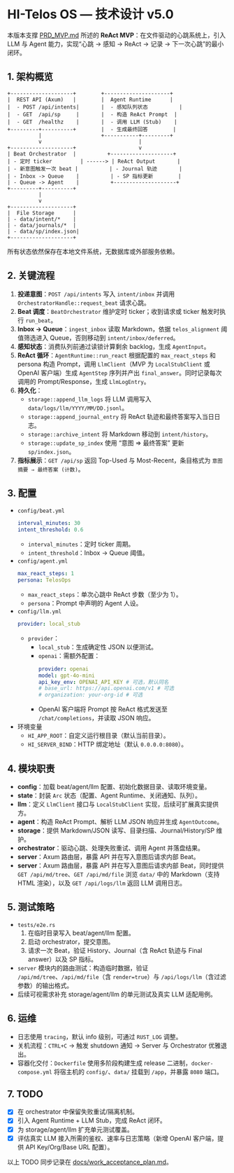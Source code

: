 # HI-Telos OS — 技术设计 v5.0

本版本支撑 [PRD_MVP.md](PRD_MVP.md) 所述的 **ReAct MVP**：在文件驱动的心跳系统上，引入 LLM 与 Agent 能力，实现“心跳 → 感知 → ReAct → 记录 → 下一次心跳”的最小闭环。

## 1. 架构概览
```
+--------------------+        +---------------------+
|  REST API (Axum)   |        |  Agent Runtime      |
|  - POST /api/intents|       |  - 感知队列状态          |
|  - GET  /api/sp     |       |  - 构造 ReAct Prompt  |
|  - GET  /healthz    |       |  - 调用 LLM (Stub)    |
+---------+----------+        |  - 生成最终回答        |
          |                   +-----------+---------+
          v                               |
+--------------------+                    v
| Beat Orchestrator  |          +--------------------+
| - 定时 ticker         | ------> | ReAct Output       |
| - 新意图触发一次 beat |          | - Journal 轨迹       |
| - Inbox -> Queue    |          | - SP 指标更新        |
| - Queue -> Agent    |          +--------------------+
+---------+----------+
          |
          v
+--------------------+
|  File Storage      |
| - data/intent/*    |
| - data/journals/*  |
| - data/sp/index.json|
+--------------------+
```

所有状态依然保存在本地文件系统，无数据库或外部服务依赖。

## 2. 关键流程
1. **投递意图**：`POST /api/intents` 写入 `intent/inbox` 并调用 `OrchestratorHandle::request_beat` 请求心跳。
2. **Beat 调度**：`BeatOrchestrator` 维护定时 ticker；收到请求或 ticker 触发时执行 `run_beat`。
3. **Inbox → Queue**：`ingest_inbox` 读取 Markdown，依据 `telos_alignment` 阈值筛选进入 Queue，否则移动到 `intent/inbox/deferred`。
4. **感知状态**：消费队列前通过读锁计算剩余 backlog，生成 `AgentInput`。
5. **ReAct 循环**：`AgentRuntime::run_react` 根据配置的 `max_react_steps` 和 persona 构造 Prompt，调用 `LlmClient`（MVP 为 `LocalStubClient` 或 OpenAI 客户端）生成 `AgentStep` 序列并产出 `final_answer`。同时记录每次调用的 Prompt/Response，生成 `LlmLogEntry`。
6. **持久化**：
   - `storage::append_llm_logs` 将 LLM 调用写入 `data/logs/llm/YYYY/MM/DD.jsonl`。
   - `storage::append_journal_entry` 将 ReAct 轨迹和最终答案写入当日日志。
   - `storage::archive_intent` 将 Markdown 移动到 `intent/history`。
   - `storage::update_sp_index` 使用 “意图 ⇒ 最终答案” 更新 `sp/index.json`。
7. **指标展示**：`GET /api/sp` 返回 Top-Used 与 Most-Recent，条目格式为 `意图摘要 ⇒ 最终答案 (计数)`。

## 3. 配置
- `config/beat.yml`
  ```yaml
  interval_minutes: 30
  intent_threshold: 0.6
  ```
  - `interval_minutes`：定时 ticker 周期。
  - `intent_threshold`：Inbox → Queue 阈值。
- `config/agent.yml`
  ```yaml
  max_react_steps: 1
  persona: TelosOps
  ```
  - `max_react_steps`：单次心跳中 ReAct 步数（至少为 1）。
  - `persona`：Prompt 中声明的 Agent 人设。
- `config/llm.yml`
  ```yaml
  provider: local_stub
  ```
  - `provider`：
    - `local_stub`：生成确定性 JSON 以便测试。
    - `openai`：需额外配置：
      ```yaml
      provider: openai
      model: gpt-4o-mini
      api_key_env: OPENAI_API_KEY # 可选，默认同名
      # base_url: https://api.openai.com/v1 # 可选
      # organization: your-org-id # 可选
      ```
    - OpenAI 客户端将 Prompt 按 ReAct 格式发送至 `/chat/completions`，并读取 JSON 响应。
- 环境变量
  - `HI_APP_ROOT`：自定义运行根目录（默认当前目录）。
  - `HI_SERVER_BIND`：HTTP 绑定地址（默认 `0.0.0.0:8080`）。

## 4. 模块职责
- **config**：加载 beat/agent/llm 配置、初始化数据目录、读取环境变量。
- **state**：封装 `Arc` 状态（配置、Agent Runtime、关闭通知、队列）。
- **llm**：定义 `LlmClient` 接口与 `LocalStubClient` 实现，后续可扩展真实提供方。
- **agent**：构造 ReAct Prompt、解析 LLM JSON 响应并生成 `AgentOutcome`。
- **storage**：提供 Markdown/JSON 读写、目录扫描、Journal/History/SP 维护。
- **orchestrator**：驱动心跳、处理失败重试、调用 Agent 并落盘结果。
- **server**：Axum 路由层，暴露 API 并在写入意图后请求内部 Beat。
- **server**：Axum 路由层，暴露 API 并在写入意图后请求内部 Beat，同时提供 `GET /api/md/tree`、`GET /api/md/file` 浏览 `data/` 中的 Markdown（支持 HTML 渲染），以及 `GET /api/logs/llm` 返回 LLM 调用日志。

## 5. 测试策略
- `tests/e2e.rs`
  1. 在临时目录写入 beat/agent/llm 配置。
  2. 启动 orchestrator，提交意图。
  3. 请求一次 Beat，验证 History、Journal（含 ReAct 轨迹与 Final answer）以及 SP 指标。
- `server` 模块内的路由测试：构造临时数据，验证 `/api/md/tree`、`/api/md/file`（含 `render=true`）与 `/api/logs/llm`（含过滤参数）的输出格式。
- 后续可视需求补充 storage/agent/llm 的单元测试及真实 LLM 适配用例。

## 6. 运维
- 日志使用 `tracing`，默认 info 级别，可通过 `RUST_LOG` 调整。
- 关机流程：`CTRL+C` → 触发 shutdown 通知 → Server 与 Orchestrator 优雅退出。
- 容器化交付：`Dockerfile` 使用多阶段构建生成 release 二进制，`docker-compose.yml` 将宿主机的 `config/`、`data/` 挂载到 `/app`，并暴露 `8080` 端口。

## 7. TODO
- [x] 在 orchestrator 中保留失败重试/隔离机制。
- [x] 引入 Agent Runtime + LLM Stub，完成 ReAct 闭环。
- [x] 为 storage/agent/llm 扩充单元测试覆盖。
- [x] 评估真实 LLM 接入所需的鉴权、速率与日志策略（新增 OpenAI 客户端，提供 API Key/Org/Base URL 配置）。

以上 TODO 同步记录在 [docs/work_acceptance_plan.md](docs/work_acceptance_plan.md)。
